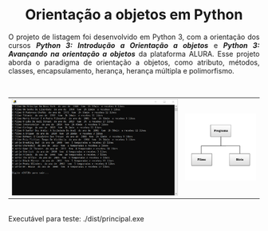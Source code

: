 <h1 align="center">Orientação a objetos em Python</h1>



<p align="justify">O projeto de listagem foi desenvolvido em Python 3, com a orientação dos cursos <b><i>Python 3: Introdução a Orientação a objetos</i></b> e 
<b><i>Python 3: Avançando na orientação a objetos</i></b> da plataforma ALURA.
Esse projeto aborda o paradigma de orientação a objetos, como atributo, métodos, classes, encapsulamento, herança, herança múltipla e polimorfismo.
</p>

<br />

 <table style="width:100%" border="0px">
  <tr>
    <td><img src="imgs/principal.png" width="700"></td>
    <td><img src="imgs/modelo.png" width="300"/></td>
  </tr>
</table> 

<br />
Executável para teste: ./dist/principal.exe
